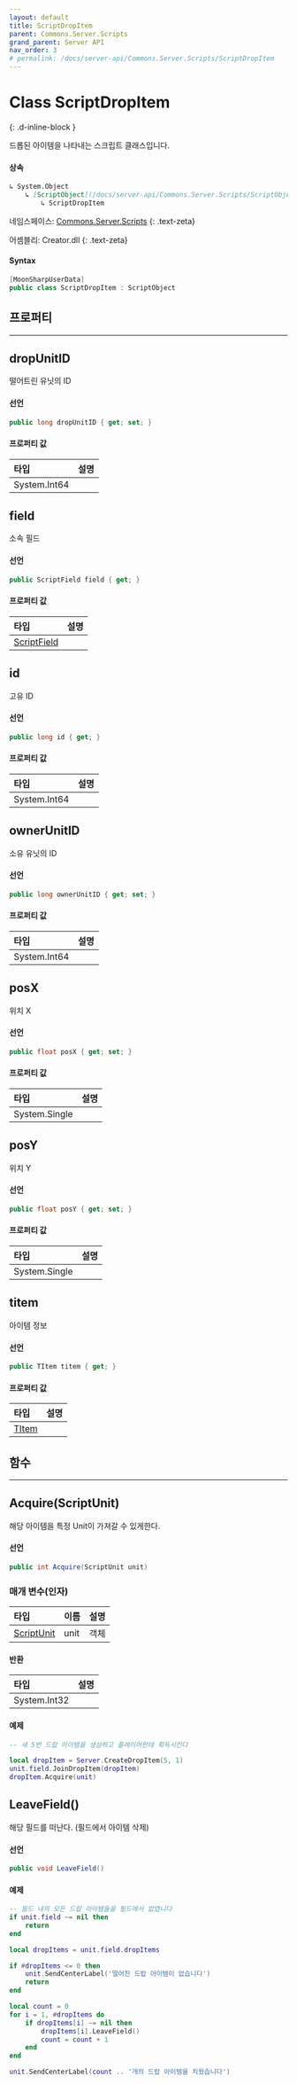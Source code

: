 ```yaml
---
layout: default
title: ScriptDropItem
parent: Commons.Server.Scripts
grand_parent: Server API
nav_order: 3
# permalink: /docs/server-api/Commons.Server.Scripts/ScriptDropItem
---
```


# Class ScriptDropItem 
{: .d-inline-block }

<!-- New
{: .label .label-green } -->

드롭된 아이템을 나타내는 스크립트 클래스입니다.

#### 상속

```markdown
↳ System.Object
    ↳ [ScriptObject](/docs/server-api/Commons.Server.Scripts/ScriptObject/)
        ↳ ScriptDropItem
```

네임스페이스: [Commons.Server.Scripts](../)
{: .text-zeta}

어셈블리: Creator.dll
{: .text-zeta}

#### Syntax
```cs
[MoonSharpUserData]
public class ScriptDropItem : ScriptObject
```

## 프로퍼티
<!-- {: .d-inline-block } -->
---

## dropUnitID

떨어트린 유닛의 ID

#### 선언
```cs
public long dropUnitID { get; set; }
```

#### 프로퍼티 값

|타입|설명|
|:-|:-|
|System.Int64|

## field

소속 필드

#### 선언
```cs
public ScriptField field { get; }
```

#### 프로퍼티 값

|타입|설명|
|:-|:-|
|[ScriptField](../6.ScriptField)|

## id
고유 ID

#### 선언
```cs
public long id { get; }
```

#### 프로퍼티 값

|타입|설명|
|:-|:-|
|System.Int64|

## ownerUnitID

소유 유닛의 ID

#### 선언
```cs
public long ownerUnitID { get; set; }
```

#### 프로퍼티 값

|타입|설명|
|:-|:-|
|System.Int64|

## posX

위치 X

#### 선언
```cs
public float posX { get; set; }
```

#### 프로퍼티 값

|타입|설명|
|:-|:-|
|System.Single|

## posY

위치 Y

#### 선언
```cs
public float posY { get; set; }
```

#### 프로퍼티 값

|타입|설명|
|:-|:-|
|System.Single|

## titem

아이템 정보

#### 선언
```cs
public TItem titem { get; }
```

#### 프로퍼티 값

|타입|설명|
|:-|:-|
|[TItem](../../network/20.TItem)|

## 함수
---

## Acquire(ScriptUnit)

해당 아이템을 특정 Unit이 가져갈 수 있게한다.

#### 선언
```cs
public int Acquire(ScriptUnit unit)
```

### 매개 변수(인자)

|타입|이름|설명|
|:-|:-|:-|
|[ScriptUnit](../17.ScriptUnit)|unit|객체|

#### 반환

|타입|설명|
|:-|:-|
|System.Int32|

#### 예제
```lua
-- 새 5번 드랍 아이템을 생성하고 플레이어한테 획득시킨다

local dropItem = Server.CreateDropItem(5, 1)
unit.field.JoinDropItem(dropItem)
dropItem.Acquire(unit)
```

## LeaveField()
해당 필드를 떠난다. (필드에서 아이템 삭제)

#### 선언
```cs
public void LeaveField()
```

#### 예제
```lua
-- 필드 내의 모든 드랍 아이템들을 필드에서 없앱니다
if unit.field ~= nil then
    return
end

local dropItems = unit.field.dropItems

if #dropItems <= 0 then
    unit.SendCenterLabel('떨어진 드랍 아이템이 없습니다')
    return    
end

local count = 0
for i = 1, #dropItems do
    if dropItems[i] ~= nil then
        dropItems[i].LeaveField()
        count = count + 1
    end
end

unit.SendCenterLabel(count .. '개의 드랍 아이템을 치웠습니다')
```